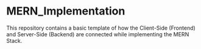 ﻿# MERN_Implementation
This repository contains a basic template of how the Client-Side (Frontend) and Server-Side (Backend) are connected while implementing the MERN Stack.

